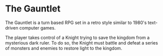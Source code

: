 # The Gauntlet

The Gauntlet is a turn based RPG set in a retro style similar to 1980's text-driven computer games.

The player takes control of a Knight trying to save the kingdom from a mysterious dark ruler. To do so, the Knight must battle and defeat a series of monsters and enemies to restore light to the kingdom.
